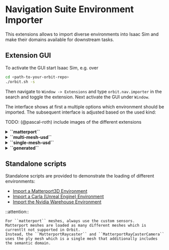 # Navigation Suite Environment Importer

This extensions allows to import diverse environments into Isaac Sim and make their domains available for downstream tasks.


## Extension GUI

To activate the GUI start Isaac Sim, e.g. over

```bash
cd <path-to-your-orbit-repo>
./orbit.sh -s
```

Then navigate to `Window -> Extensions` and type `orbit.nav.importer` in the search and toggle the extension. Next activate the GUI under `Window`.

The interface shows at first a multiple options which environment should be imported. The subsequent interface is adjusted based on the used kind:

TODO: (@pascal-roth) include images of the different extensions

<details>
    <summary><strong>``matterport``</strong></summary>

    When importing matterport meshes, you can either input the original ``.obj`` or an already converted ``.usd`` file. In addition, a ``.ply`` file can be defined which is necessary to access the semantic domain and allow for faster access to the geometric domain. In the case, the mesh should only be investigated, no definition is necessary. Following some mesh parameters can be defined which are relevant when employing a robot in the environment.

    **Semantic Domain**: Regarding the semantic domain, Matterport3D comes with a set of very detailed set of classes. Per default, we use the reduced set of 40 classes with their colors defined [here](../data/matterport/mpcat40.tsv). The custom sensors access the information and make them available for further processing.

    Press the ``load`` button to load the environment. The ``reset`` button is available to remove all elements from the scene.

</details>

<details>
    <summary><strong>``multi-mesh-usd``</strong></summary>

    For any ``.usd`` file that consist out of multiple meshes, use this type. First define the file location, then some mesh parameters can be defined which are relevant when employing a robot in the environment.

    **Semantic Domain**: Most environments consist of multiple meshes. The extensions provides an easy name to class mapping tool, whereas all meshes that include defined string will be assigned a certain class. Such a mappai

    Press the ``load`` button to load the environment. The ``reset`` button is available to remove all elements from the scene.

</details>

<details>
    <summary><strong>``single-mesh-usd``</strong></summary>

    Single meshes allow for a speedup when accessing the different domains. Similar to the multi-mesh-usd setup, first, define the file location, then some mesh parameters which are relevant when employing a robot in the environment. Interesting meshes can be generated with a terrain-generator availe under https://github.com:leggedrobotics/terrain-generator

    **Semantic Domain** The semantic domain for such meshes is currently not supported.

    Press the ``load`` button to load the environment. The ``reset`` button is available to remove all elements from the scene.

</details>

<details>
    <summary><strong>``generated``</strong></summary>

    The Orbit Framework allows to generate environments and randomize their parameters. Also these environments can be used. To do so, define the ``module`` (e.g. ``omni.isaac.orbit.terrains.config.rough``) and the config ``class`` (e.g. ``ROUGH_TERRAINS_CFG``). In addition, some terrain parameters can be set for deploying a robot on the terrain.

    **Semantic Domain** The semantic domain for such meshes is currently not supported.

    Press the ``load`` button to load the environment. The ``reset`` button is available to remove all elements from the scene.

</details>


## Standalone scripts

Standalone scripts are provided to demonstrate the loading of different environments:

- [Import a Matterport3D Environment](standalone/orbit.nav.importer/check_matterport_import.py)
- [Import a Carla (Unreal Engine) Environment](standalone/orbit.nav.importer/check_carla_import.py)
- [Import the Nvidia Warehouse Environment](standalone/orbit.nav.importer/check_warehouse_import.py)


::attention::

    For ``matterport`` meshes, always use the custom sensors.
    Matterport meshes are loaded as many different meshes which is currentlt not supported in Orbit.
    Instead, the ``MatterportRaycaster`` and ``MatterportRayCasterCamera`` uses the ply mesh which is a single mesh that additionally includes the semantic domain.

